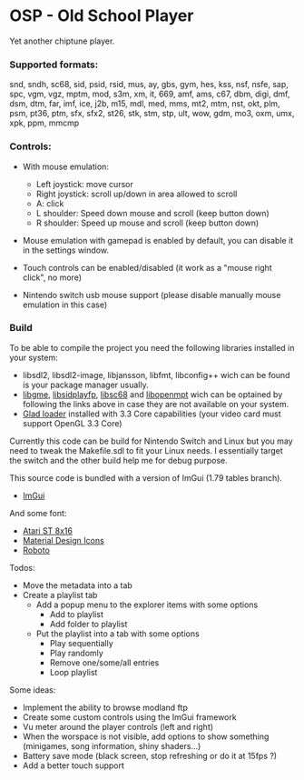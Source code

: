 # OSP - Old School Player
Yet another chiptune player.

### Supported formats:

snd, sndh, sc68, sid, psid, rsid, mus, ay, gbs, gym, hes, kss, nsf, nsfe, sap, spc, vgm, vgz, mptm, mod, s3m, xm, it, 669, amf, ams, c67, dbm, digi, dmf, dsm, dtm, far, imf, ice, j2b, m15, mdl, med, mms, mt2, mtm, nst, okt, plm, psm, pt36, ptm, sfx, sfx2, st26, stk, stm, stp, ult, wow, gdm, mo3, oxm, umx, xpk, ppm, mmcmp

### Controls:

- With mouse emulation:
    - Left joystick: move cursor
    - Right joystick: scroll up/down in area allowed to scroll
    - A: click
    - L shoulder: Speed down mouse and scroll (keep button down)
    - R shoulder: Speed up mouse and scroll (keep button down)

- Mouse emulation with gamepad is enabled by default, you can disable it in the settings window.

- Touch controls can be enabled/disabled (it work as a "mouse right click", no more)

- Nintendo switch usb mouse support (please disable manually mouse emulation in this case)

### Build

To be able to compile the project you need the following libraries installed in your system:

- libsdl2, libsdl2-image, libjansson, libfmt, libconfig++ wich can be found is your package manager usually.
- [libgme](https://github.com/ShiftMediaProject/game-music-emu), [libsidplayfp](https://sourceforge.net/projects/sidplay-residfp/), [libsc68](https://sourceforge.net/projects/sc68/) and [libopenmpt](https://lib.openmpt.org/libopenmpt/) wich can be optained by following the links above in case they are not available on your system.
- [Glad loader](https://glad.dav1d.de/) installed with 3.3 Core capabilities (your video card must support OpenGL 3.3 Core)


Currently this code can be build for Nintendo Switch and Linux but you may need to tweak the Makefile.sdl to fit your Linux needs.
I essentially target the switch and the other build help me for debug purpose.

This source code is bundled with a version of ImGui (1.79 tables branch).
- [ImGui](https://github.com/ocornut/imgui)

And some font:
- [Atari ST 8x16](https://www.dafont.com/fr/atari-st-8x16-system-font.font)
- [Material Design Icons](https://materialdesignicons.com/)
- [Roboto](https://fonts.google.com/specimen/Roboto)

Todos:
- Move the metadata into a tab
- Create a playlist tab
    - Add a popup menu to the explorer items with some options
        - Add to playlist
        - Add folder to playlist
    - Put the playlist into a tab with some options
        - Play sequentially
        - Play randomly
        - Remove one/some/all entries
        - Loop playlist

Some ideas:
- Implement the ability to browse modland ftp
- Create some custom controls using the ImGui framework
- Vu meter around the player controls (left and right)
- When the worspace is not visible, add options to show something (minigames, song information, shiny shaders...)
- Battery save mode (black screen, stop refreshing or do it at 15fps ?)
- Add a better touch support
